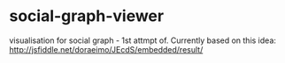 # social-graph-viewer
visualisation for social graph - 1st attmpt of.
Currently based on this idea: 
http://jsfiddle.net/doraeimo/JEcdS/embedded/result/

